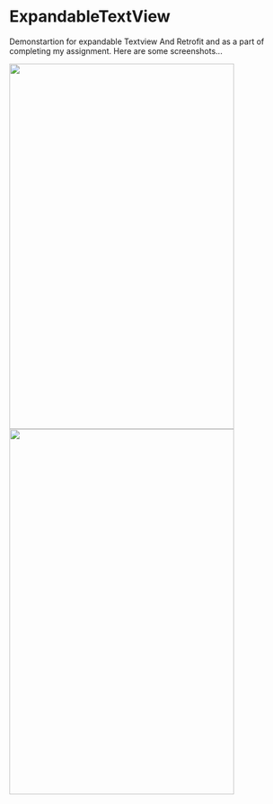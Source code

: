 # ExpandableTextView
Demonstartion for expandable Textview And Retrofit and as a part of completing my assignment.
Here are some screenshots...


<img src = "https://user-images.githubusercontent.com/29357444/69916449-15f5fa00-1481-11ea-99b2-4769c7b7bd40.jpeg" width="400" height="650">


<img src = "https://user-images.githubusercontent.com/29357444/69916451-227a5280-1481-11ea-9f2d-0e5f46ff9f7e.jpeg" width="400" height="650">
